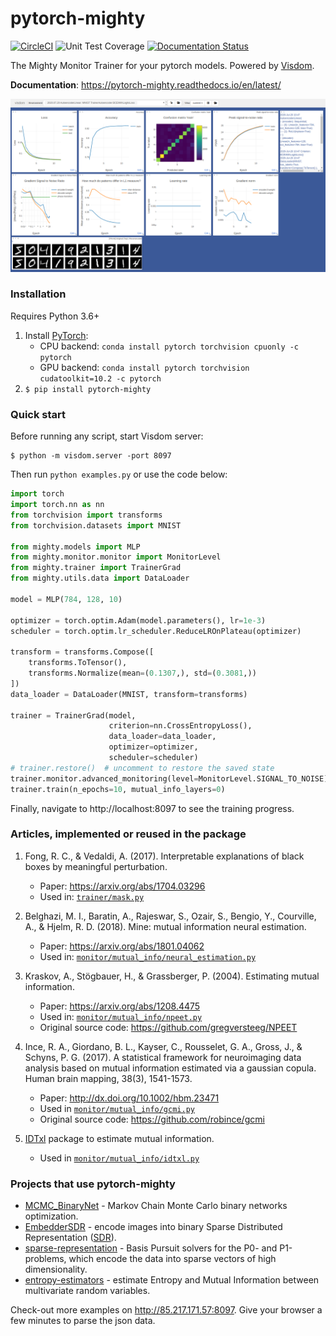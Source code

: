 # pytorch-mighty

[![CircleCI](https://circleci.com/gh/dizcza/pytorch-mighty.svg?style=svg)](https://app.circleci.com/pipelines/github/dizcza/pytorch-mighty)
![](https://coveralls.io/repos/dizcza/pytorch-mighty/badge.png "Unit Test Coverage")
[![Documentation Status](https://readthedocs.org/projects/pytorch-mighty/badge/?version=latest)](https://pytorch-mighty.readthedocs.io/en/latest/?badge=latest)


The Mighty Monitor Trainer for your pytorch models. Powered by [Visdom](https://github.com/facebookresearch/visdom).

**Documentation**: https://pytorch-mighty.readthedocs.io/en/latest/

![](images/training-progress.png)



### Installation

Requires Python 3.6+

1. Install [PyTorch](https://pytorch.org/):
   * CPU backend: `conda install pytorch torchvision cpuonly -c pytorch`
   * GPU backend: `conda install pytorch torchvision cudatoolkit=10.2 -c pytorch`
2. `$ pip install pytorch-mighty`


### Quick start

Before running any script, start Visdom server:

```
$ python -m visdom.server -port 8097
```

Then run `python examples.py` or use the code below:

```python
import torch
import torch.nn as nn
from torchvision import transforms
from torchvision.datasets import MNIST

from mighty.models import MLP
from mighty.monitor.monitor import MonitorLevel
from mighty.trainer import TrainerGrad
from mighty.utils.data import DataLoader

model = MLP(784, 128, 10)

optimizer = torch.optim.Adam(model.parameters(), lr=1e-3)
scheduler = torch.optim.lr_scheduler.ReduceLROnPlateau(optimizer)

transform = transforms.Compose([
    transforms.ToTensor(),
    transforms.Normalize(mean=(0.1307,), std=(0.3081,))
])
data_loader = DataLoader(MNIST, transform=transforms)

trainer = TrainerGrad(model,
                      criterion=nn.CrossEntropyLoss(),
                      data_loader=data_loader,
                      optimizer=optimizer,
                      scheduler=scheduler)
# trainer.restore()  # uncomment to restore the saved state
trainer.monitor.advanced_monitoring(level=MonitorLevel.SIGNAL_TO_NOISE)
trainer.train(n_epochs=10, mutual_info_layers=0)
```

Finally, navigate to http://localhost:8097 to see the training progress.


### Articles, implemented or reused in the package

1. Fong, R. C., & Vedaldi, A. (2017). Interpretable explanations of black boxes by meaningful perturbation.
    * Paper: https://arxiv.org/abs/1704.03296
    * Used in: [`trainer/mask.py`](mighty/trainer/mask.py)

2. Belghazi, M. I., Baratin, A., Rajeswar, S., Ozair, S., Bengio, Y., Courville, A., & Hjelm, R. D. (2018). Mine: mutual information neural estimation.
    * Paper: https://arxiv.org/abs/1801.04062
    * Used in: [`monitor/mutual_info/neural_estimation.py`](mighty/monitor/mutual_info/neural_estimation.py)

3. Kraskov, A., Stögbauer, H., & Grassberger, P. (2004). Estimating mutual information.
    * Paper: https://arxiv.org/abs/1208.4475
    * Used in: [`monitor/mutual_info/npeet.py`](mighty/monitor/mutual_info/npeet.py)
    * Original source code: https://github.com/gregversteeg/NPEET

4. Ince, R. A., Giordano, B. L., Kayser, C., Rousselet, G. A., Gross, J., & Schyns, P. G. (2017). A statistical framework for neuroimaging data analysis based on mutual information estimated via a gaussian copula. Human brain mapping, 38(3), 1541-1573.
    * Paper: http://dx.doi.org/10.1002/hbm.23471
    * Used in [`monitor/mutual_info/gcmi.py`](mighty/monitor/mutual_info/gcmi.py)
    * Original source code: https://github.com/robince/gcmi

5. [IDTxl](https://github.com/pwollstadt/IDTxl) package to estimate mutual information.
    * Used in [`monitor/mutual_info/idtxl.py`](mighty/monitor/mutual_info/idtxl.py)


### Projects that use pytorch-mighty

* [MCMC\_BinaryNet](https://github.com/dizcza/MCMC_BinaryNet) - Markov Chain Monte Carlo binary networks optimization.
* [EmbedderSDR](https://github.com/dizcza/EmbedderSDR) - encode images into binary Sparse Distributed Representation ([SDR](https://discourse.numenta.org/t/sparse-distributed-representations/2150)).
* [sparse-representation](https://github.com/dizcza/sparse-representation) - Basis Pursuit solvers for the P0- and P1-problems, which encode the data into sparse vectors of high dimensionality.
* [entropy-estimators](https://github.com/dizcza/entropy-estimators) - estimate Entropy and Mutual Information between multivariate random variables.

Check-out more examples on http://85.217.171.57:8097. Give your browser a few minutes to parse the json data.
